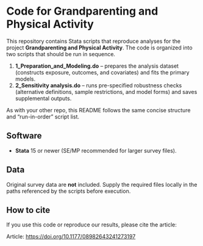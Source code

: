 # Code for Grandparenting and Physical Activity

This repository contains Stata scripts that reproduce analyses for the project **Grandparenting and Physical Activity**. The code is organized into two scripts that should be run in sequence.

1. **1_Preparation_and_Modeling.do** – prepares the analysis dataset (constructs exposure, outcomes, and covariates) and fits the primary models. 
2. **2_Sensitivity analysis.do** – runs pre-specified robustness checks (alternative definitions, sample restrictions, and model forms) and saves supplemental outputs. 

As with your other repo, this README follows the same concise structure and “run-in-order” script list.

## Software
- **Stata** 15 or newer (SE/MP recommended for larger survey files).

## Data
Original survey data are **not** included. Supply the required files locally in the paths referenced by the scripts before execution.

## How to cite

If you use this code or reproduce our results, please cite the article:

Article: https://doi.org/10.1177/08982643241273197


